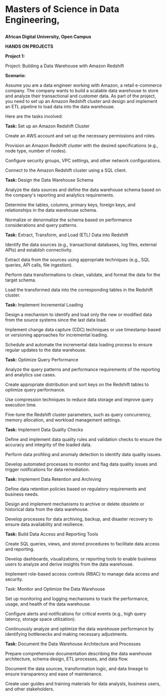 # Masters of Science in Data Engineering,</p>
<b>African Digital University, Open Campus</b></p>
<b>HANDS ON PROJECTS</p></b>
<b>Project 1:</p></b>
Project: Building a Data Warehouse with Amazon Redshift</p></b>
<b>Scenario:</p></b>
Assume you are a data engineer working with Amazon, a retail e-commerce company. The company wants to build a scalable data warehouse to store and 
analyze their transactional and customer data. As part of the project, you need to set up an Amazon Redshift cluster and design and implement an ETL 
pipeline to load data into the data warehouse. </p>
Here are the tasks involved:</p>
<b>Task: </b>Set up an Amazon Redshift Cluster</p>
Create an AWS account and set up the necessary permissions and roles.</p>
Provision an Amazon Redshift cluster with the desired specifications (e.g., node type, number of nodes).</p>
Configure security groups, VPC settings, and other network configurations.</p>
Connect to the Amazon Redshift cluster using a SQL client.</p>
<b>Task: </b>Design the Data Warehouse Schema</p>
Analyze the data sources and define the data warehouse schema based on the company's reporting and analytics requirements.</p>
Determine the tables, columns, primary keys, foreign keys, and relationships in the data warehouse schema.</p>
Normalize or denormalize the schema based on performance considerations and query patterns.</p>
<b>Task:</b> Extract, Transform, and Load (ETL) Data into Redshift</p>
Identify the data sources (e.g., transactional databases, log files, external APIs) and establish connectivity.</p>
Extract data from the sources using appropriate techniques (e.g., SQL queries, API calls, file ingestion).</p>
Perform data transformations to clean, validate, and format the data for the target schema.</p>
Load the transformed data into the corresponding tables in the Redshift cluster.</p>
<b>Task: </b>Implement Incremental Loading</p>
Design a mechanism to identify and load only the new or modified data from the source systems since the last data load.</p>
Implement change data capture (CDC) techniques or use timestamp-based or versioning approaches for incremental loading.</p>
Schedule and automate the incremental data loading process to ensure regular updates to the data warehouse.</p>
<b>Task:</b> Optimize Query Performance</p>
Analyze the query patterns and performance requirements of the reporting and analytics use cases.</p>
Create appropriate distribution and sort keys on the Redshift tables to optimize query performance.</p>
Use compression techniques to reduce data storage and improve query execution time.</p>
Fine-tune the Redshift cluster parameters, such as query concurrency, memory allocation, and workload management settings.</p>
<b>Task:</b> Implement Data Quality Checks</p>
Define and implement data quality rules and validation checks to ensure the accuracy and integrity of the loaded data.</p>
Perform data profiling and anomaly detection to identify data quality issues.</p>
Develop automated processes to monitor and flag data quality issues and trigger notifications for data remediation.</p>
<b>Task:</b> Implement Data Retention and Archiving</p>
Define data retention policies based on regulatory requirements and business needs.</p>
Design and implement mechanisms to archive or delete obsolete or historical data from the data warehouse.</p>
Develop processes for data archiving, backup, and disaster recovery to ensure data availability and resilience.</p>
<b>Task:</b> Build Data Access and Reporting Tools</p>
Create SQL queries, views, and stored procedures to facilitate data access and reporting.</p>
Develop dashboards, visualizations, or reporting tools to enable business users to analyze and derive insights from the data warehouse.</p>
Implement role-based access controls (RBAC) to manage data access and security.</p>
Task:</b> Monitor and Optimize the Data Warehouse</p>
Set up monitoring and logging mechanisms to track the performance, usage, and health of the data warehouse.</p>
Configure alerts and notifications for critical events (e.g., high query latency, storage space utilization).</p>
Continuously analyze and optimize the data warehouse performance by identifying bottlenecks and making necessary adjustments.</p>
<b>Task:</b> Document the Data Warehouse Architecture and Processes</p>
Prepare comprehensive documentation describing the data warehouse architecture, schema design, ETL processes, and data flow.</p>
Document the data sources, transformation logic, and data lineage to ensure transparency and ease of maintenance.</p>
Create user guides and training materials for data analysts, business users, and other stakeholders.</p>
